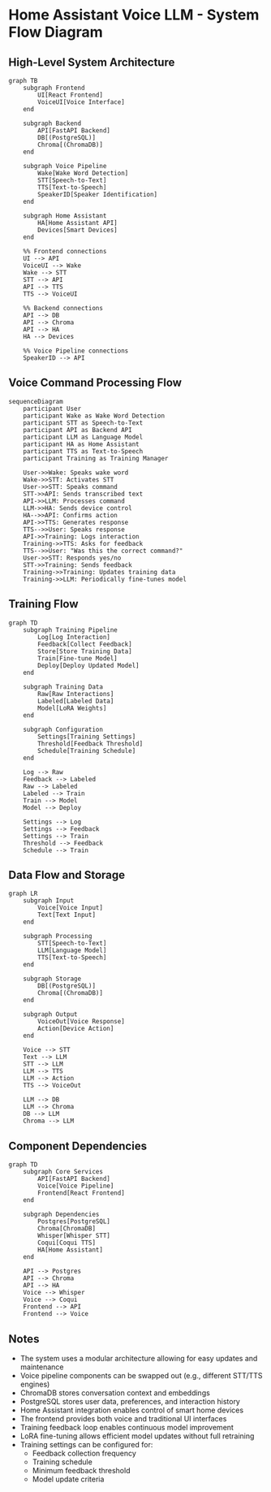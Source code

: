 # Home Assistant Voice LLM - System Flow Diagram

## High-Level System Architecture

```mermaid
graph TB
    subgraph Frontend
        UI[React Frontend]
        VoiceUI[Voice Interface]
    end

    subgraph Backend
        API[FastAPI Backend]
        DB[(PostgreSQL)]
        Chroma[(ChromaDB)]
    end

    subgraph Voice Pipeline
        Wake[Wake Word Detection]
        STT[Speech-to-Text]
        TTS[Text-to-Speech]
        SpeakerID[Speaker Identification]
    end

    subgraph Home Assistant
        HA[Home Assistant API]
        Devices[Smart Devices]
    end

    %% Frontend connections
    UI --> API
    VoiceUI --> Wake
    Wake --> STT
    STT --> API
    API --> TTS
    TTS --> VoiceUI

    %% Backend connections
    API --> DB
    API --> Chroma
    API --> HA
    HA --> Devices

    %% Voice Pipeline connections
    SpeakerID --> API
```

## Voice Command Processing Flow

```mermaid
sequenceDiagram
    participant User
    participant Wake as Wake Word Detection
    participant STT as Speech-to-Text
    participant API as Backend API
    participant LLM as Language Model
    participant HA as Home Assistant
    participant TTS as Text-to-Speech
    participant Training as Training Manager

    User->>Wake: Speaks wake word
    Wake->>STT: Activates STT
    User->>STT: Speaks command
    STT->>API: Sends transcribed text
    API->>LLM: Processes command
    LLM->>HA: Sends device control
    HA-->>API: Confirms action
    API->>TTS: Generates response
    TTS-->>User: Speaks response
    API->>Training: Logs interaction
    Training->>TTS: Asks for feedback
    TTS-->>User: "Was this the correct command?"
    User->>STT: Responds yes/no
    STT->>Training: Sends feedback
    Training->>Training: Updates training data
    Training->>LLM: Periodically fine-tunes model
```

## Training Flow

```mermaid
graph TD
    subgraph Training Pipeline
        Log[Log Interaction]
        Feedback[Collect Feedback]
        Store[Store Training Data]
        Train[Fine-tune Model]
        Deploy[Deploy Updated Model]
    end

    subgraph Training Data
        Raw[Raw Interactions]
        Labeled[Labeled Data]
        Model[LoRA Weights]
    end

    subgraph Configuration
        Settings[Training Settings]
        Threshold[Feedback Threshold]
        Schedule[Training Schedule]
    end

    Log --> Raw
    Feedback --> Labeled
    Raw --> Labeled
    Labeled --> Train
    Train --> Model
    Model --> Deploy

    Settings --> Log
    Settings --> Feedback
    Settings --> Train
    Threshold --> Feedback
    Schedule --> Train
```

## Data Flow and Storage

```mermaid
graph LR
    subgraph Input
        Voice[Voice Input]
        Text[Text Input]
    end

    subgraph Processing
        STT[Speech-to-Text]
        LLM[Language Model]
        TTS[Text-to-Speech]
    end

    subgraph Storage
        DB[(PostgreSQL)]
        Chroma[(ChromaDB)]
    end

    subgraph Output
        VoiceOut[Voice Response]
        Action[Device Action]
    end

    Voice --> STT
    Text --> LLM
    STT --> LLM
    LLM --> TTS
    LLM --> Action
    TTS --> VoiceOut

    LLM --> DB
    LLM --> Chroma
    DB --> LLM
    Chroma --> LLM
```

## Component Dependencies

```mermaid
graph TD
    subgraph Core Services
        API[FastAPI Backend]
        Voice[Voice Pipeline]
        Frontend[React Frontend]
    end

    subgraph Dependencies
        Postgres[PostgreSQL]
        Chroma[ChromaDB]
        Whisper[Whisper STT]
        Coqui[Coqui TTS]
        HA[Home Assistant]
    end

    API --> Postgres
    API --> Chroma
    API --> HA
    Voice --> Whisper
    Voice --> Coqui
    Frontend --> API
    Frontend --> Voice
```

## Notes
- The system uses a modular architecture allowing for easy updates and maintenance
- Voice pipeline components can be swapped out (e.g., different STT/TTS engines)
- ChromaDB stores conversation context and embeddings
- PostgreSQL stores user data, preferences, and interaction history
- Home Assistant integration enables control of smart home devices
- The frontend provides both voice and traditional UI interfaces
- Training feedback loop enables continuous model improvement
- LoRA fine-tuning allows efficient model updates without full retraining
- Training settings can be configured for:
  - Feedback collection frequency
  - Training schedule
  - Minimum feedback threshold
  - Model update criteria 